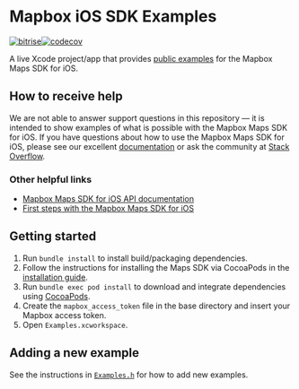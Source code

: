 # Mapbox iOS SDK Examples

[![bitrise](https://app.bitrise.io/app/9a144f2169b7c9e3/status.svg?token=yzLGB24ubR_INs6HqUl14g&branch=main)](https://app.bitrise.io/app/9a144f2169b7c9e3#)[![codecov](https://codecov.io/gh/mapbox/ios-sdk-examples/branch/main/graph/badge.svg)](https://codecov.io/gh/mapbox/ios-sdk-examples)

A live Xcode project/app that provides [public examples](https://www.mapbox.com/ios-sdk/examples/) for the Mapbox Maps SDK for iOS.

## How to receive help
We are not able to answer support questions in this repository — it is intended to show examples of what is possible with the Mapbox Maps SDK for iOS.  If you have questions about how to use the Mapbox Maps SDK for iOS, please see our excellent [documentation](https://docs.mapbox.com/help/) or ask the community at [Stack Overflow](http://stackoverflow.com/questions/tagged/mapbox+ios).

### Other helpful links
- [Mapbox Maps SDK for iOS API documentation](https://docs.mapbox.com/ios/api/maps/)
- [First steps with the Mapbox Maps SDK for iOS](https://docs.mapbox.com/help/tutorials/first-steps-ios-sdk/)

## Getting started
1. Run `bundle install` to install build/packaging dependencies.
1. Follow the instructions for installing the Maps SDK via CocoaPods in the [installation guide](https://docs.mapbox.com/ios/maps/overview/#install-the-maps-sdk).
1. Run `bundle exec pod install` to download and integrate dependencies using [CocoaPods](https://cocoapods.org).
1. Create the `mapbox_access_token` file in the base directory and insert your Mapbox access token.
1. Open `Examples.xcworkspace`.

## Adding a new example
See the instructions in [`Examples.h`](Examples/Examples.h) for how to add new examples.
